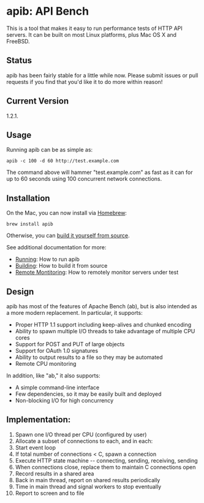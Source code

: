 # apib: API Bench

This is a tool that makes it easy to run performance tests of HTTP API servers. It 
can be built on most Linux platforms, plus Mac OS X and FreeBSD.

## Status

apib has been fairly stable for a little while now. Please submit issues
or pull requests if you find that you'd like it to do more within reason!

## Current Version

1.2.1.

## Usage

Running apib can be as simple as:

    apib -c 100 -d 60 http://test.example.com

The command above will hammer "test.example.com" as fast as it can for up to
60 seconds using 100 concurrent network connections. 

## Installation

On the Mac, you can now install via [Homebrew](http://brew.sh/):

    brew install apib
    
Otherwise, you can [build it yourself from source](./doc/BUILDING.md).

See additional documentation for more:

* [Running](./doc/RUNNING.md): How to run apib
* [Building](./doc/BUILDING.md): How to build it from source
* [Remote Montitoring](./doc/REMOTE-MONITORING.md): How to remotely monitor servers under test

## Design

apib has most of the features of Apache Bench (ab), but is also intended as
a more modern replacement. In particular, it supports:

* Proper HTTP 1.1 support including keep-alives and chunked encoding
* Ability to spawn multiple I/O threads to take advantage of multiple
  CPU cores
* Support for POST and PUT of large objects
* Support for OAuth 1.0 signatures
* Ability to output results to a file so they may be automated
* Remote CPU monitoring

In addition, like "ab," it also supports:

* A simple command-line interface
* Few dependencies, so it may be easily built and deployed
* Non-blocking I/O for high concurrency

## Implementation:

1. Spawn one I/O thread per CPU (configured by user)
2. Allocate a subset of connections to each, and in each:
3. Start event loop
4. If total number of connections < C, spawn a connection
5. Execute HTTP state machine -- connecting, sending, receiving, sending
6. When connections close, replace them to maintain C connections open
7. Record results in a shared area
8. Back in main thread, report on shared results periodically
9. Time in main thread and signal workers to stop eventually
10. Report to screen and to file

